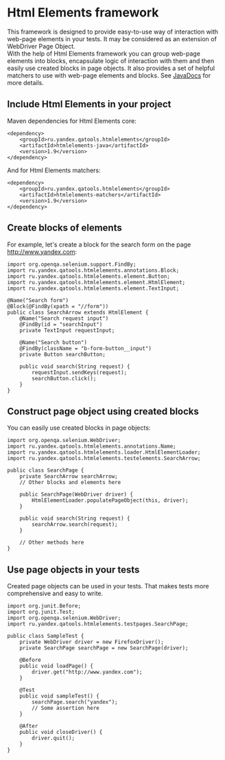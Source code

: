 Html Elements framework
=======================

This framework is designed to provide easy-to-use way of interaction with web-page elements in your tests. It may be 
considered as an extension of WebDriver Page Object.<br/>
With the help of Html Elements framework you can group web-page elements into blocks, encapsulate logic of interaction with them 
and then easily use created blocks in page objects. It also provides a set of helpful matchers to use with web-page elements 
and blocks. See <a href="https://oss.sonatype.org/service/local/repositories/releases/archive/ru/yandex/qatools/htmlelements/htmlelements/1.8/htmlelements-1.8-javadoc.jar/!/index.html">JavaDocs</a> 
for more details.

Include Html Elements in your project
-------------------------------------
Maven dependencies for Html Elements core:

    <dependency>
        <groupId>ru.yandex.qatools.htmlelements</groupId>
        <artifactId>htmlelements-java</artifactId>
        <version>1.9</version>
    </dependency>

And for Html Elements matchers:

    <dependency>
        <groupId>ru.yandex.qatools.htmlelements</groupId>
        <artifactId>htmlelements-matchers</artifactId>
        <version>1.9</version>
    </dependency>

Create blocks of elements
-------------------------
For example, let's create a block for the search form on the page http://www.yandex.com:

    import org.openqa.selenium.support.FindBy;
    import ru.yandex.qatools.htmlelements.annotations.Block;
    import ru.yandex.qatools.htmlelements.element.Button;
    import ru.yandex.qatools.htmlelements.element.HtmlElement;
    import ru.yandex.qatools.htmlelements.element.TextInput;

    @Name("Search form")
    @Block(@FindBy(xpath = "//form"))
    public class SearchArrow extends HtmlElement {
        @Name("Search request input")
        @FindBy(id = "searchInput")
        private TextInput requestInput;

        @Name("Search button")
        @FindBy(className = "b-form-button__input")
        private Button searchButton;

        public void search(String request) {
            requestInput.sendKeys(request);
            searchButton.click();
        }
    }

Construct page object using created blocks
------------------------------------------
You can easily use created blocks in page objects:

    import org.openqa.selenium.WebDriver;
    import ru.yandex.qatools.htmlelements.annotations.Name;
    import ru.yandex.qatools.htmlelements.loader.HtmlElementLoader;
    import ru.yandex.qatools.htmlelements.testelements.SearchArrow;

    public class SearchPage {
        private SearchArrow searchArrow;
        // Other blocks and elements here

        public SearchPage(WebDriver driver) {
            HtmlElementLoader.populatePageObject(this, driver);
        }

        public void search(String request) {
            searchArrow.search(request);
        }

        // Other methods here
    }

Use page objects in your tests
------------------------------
Created page objects can be used in your tests. That makes tests more comprehensive and easy to write.

    import org.junit.Before;
    import org.junit.Test;
    import org.openqa.selenium.WebDriver;
    import ru.yandex.qatools.htmlelements.testpages.SearchPage;
        
    public class SampleTest {
        private WebDriver driver = new FirefoxDriver();
        private SearchPage searchPage = new SearchPage(driver);
    
        @Before
        public void loadPage() {
            driver.get("http://www.yandex.com");
        }
    
        @Test
        public void sampleTest() {
            searchPage.search("yandex");
            // Some assertion here
        }

        @After
        public void closeDriver() {
            driver.quit();
        }
    }